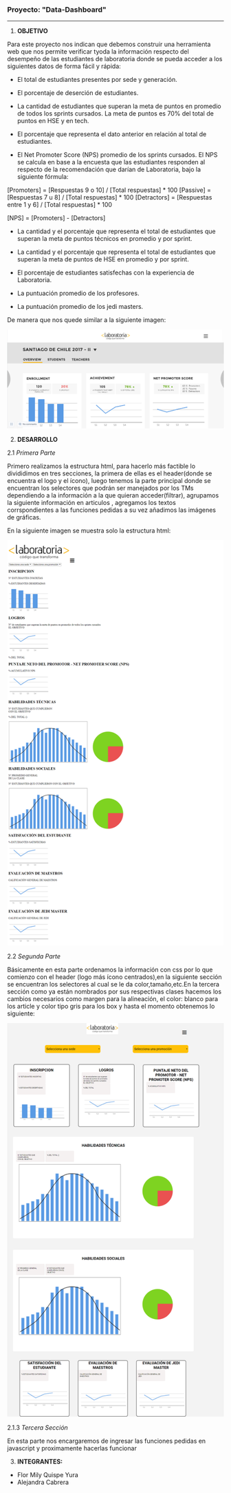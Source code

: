 ### Proyecto: "Data-Dashboard" ###

--------------------------------------------------------------

1) __OBJETIVO__

  Para este proyecto nos indican que debemos construir una herramienta web que nos permite verificar tyoda la información respecto del desempeño de las estudiantes de laboratoria donde se pueda acceder a los siguientes datos de forma fácil y rápida:

  * El total de estudiantes presentes por sede y generación.
  * El porcentaje de deserción de estudiantes.
  * La cantidad de estudiantes que superan la meta de puntos en promedio de todos los sprints cursados. La meta de puntos es 70% del total de puntos en HSE y en tech.

  * El porcentaje que representa el dato anterior en relación al total de estudiantes.

  * El Net Promoter Score (NPS) promedio de los sprints cursados. El NPS se calcula en base a la encuesta que las estudiantes responden al respecto de la recomendación que darían de Laboratoria, bajo la siguiente fórmula:

  [Promoters] = [Respuestas 9 o 10] / [Total respuestas] * 100
  [Passive] = [Respuestas 7 u 8] / [Total respuestas] * 100
  [Detractors] = [Respuestas entre 1 y 6] / [Total respuestas] * 100

  [NPS] = [Promoters] - [Detractors]

  * La cantidad y el porcentaje que representa el total de estudiantes que superan la meta de puntos técnicos en promedio y por sprint.

  * La cantidad y el porcentaje que representa el total de estudiantes que superan la meta de puntos de HSE en promedio y por sprint.

  * El porcentaje de estudiantes satisfechas con la experiencia de Laboratoria.

  * La puntuación promedio de los profesores.

  * La puntuación promedio de los jedi masters.

 De manera que nos quede similar a la siguiente imagen:


  ![Objetivo](assets/images/objetivo.png)

2) __DESARROLLO__

  2.1 *Primera Parte*

  Primero realizamos la estructura html, para hacerlo más factible lo divididimos en tres secciones, la primera de ellas es el header(donde se encuentra el logo y el ícono), luego tenemos la parte principal donde se encuentran los selectores que podrán ser manejados por los TMs dependiendo a la información a la que quieran acceder(filtrar), agrupamos la siguiente información en articulos , agregamos los textos corrspondientes a las funciones pedidas a su vez añadimos las imágenes de gráficas.

   En la siguiente imagen se muestra solo la estructura html:

  ![Primera_parte](assets/images/estructura_html.png)


  2.2 *Segunda Parte*

  Básicamente en esta parte ordenamos la información con css por lo que comienzo con el header (logo más ícono centrados),en la siguiente sección se encuentran los selectores al cual se le da color,tamaño,etc.En la tercera sección como ya están nombrados por sus respectivas clases hacemos los cambios necesarios como margen para la alineación, el color: blanco para los article y color tipo gris para los box y hasta el momento obtenemos lo siguiente:

  ![estilos_css](assets/images/estilos_css.png)


  2.1.3 *Tercera Sección*

  En esta parte nos encargaremos de ingresar las funciones pedidas en javascript y proximamente hacerlas funcionar
  


3) __INTEGRANTES:__

* Flor Mily Quispe Yura
* Alejandra Cabrera
